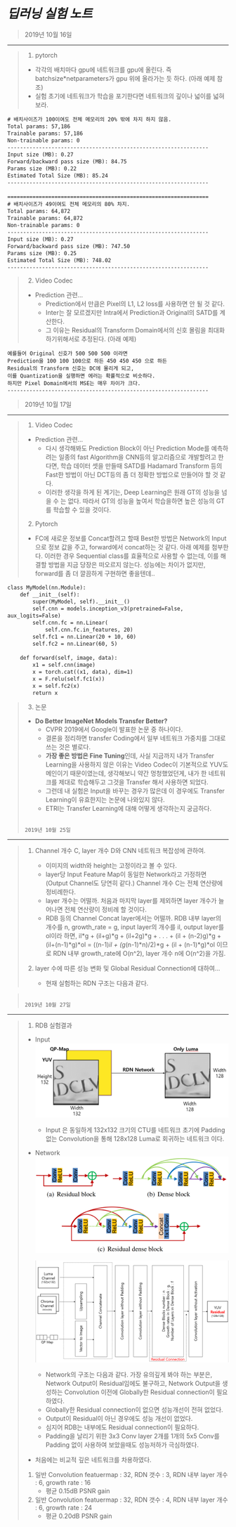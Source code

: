 *딥러닝 실험 노트*
=============
>
> 2019년 10월 16일
> 
- - -
> 1. pytorch
>   * 각각의 배치마다 gpu에 네트워크를 gpu에 올린다. 즉 batchsize*netparameters가 gpu 위에 올라가는 듯 하다. (아래 예제 참조)
>   * 실험 초기에 네트워크가 학습을 포기한다면 네트워크의 깊이나 넓이를 넓혀 보라.
>

```
# 배치사이즈가 100이여도 전체 메모리의 20% 밖에 차지 하지 않음.
Total params: 57,186
Trainable params: 57,186
Non-trainable params: 0
----------------------------------------------------------------
Input size (MB): 0.27
Forward/backward pass size (MB): 84.75
Params size (MB): 0.22
Estimated Total Size (MB): 85.24
----------------------------------------------------------------

================================================================
# 배치사이즈가 49이여도 전체 메모리의 80% 차지.
Total params: 64,872
Trainable params: 64,872
Non-trainable params: 0
----------------------------------------------------------------
Input size (MB): 0.27
Forward/backward pass size (MB): 747.50
Params size (MB): 0.25
Estimated Total Size (MB): 748.02
----------------------------------------------------------------
```
> 2. Video Codec
> * Prediction 관련...
>   * Prediction에서 만큼은 Pixel의 L1, L2 loss를 사용하면 안 될 것 같다.
>   * Inter는 잘 모르겠지만 Intra에서 Prediction과 Original의 SATD를 계산한다.
>   * 그 이유는 Residual의 Transform Domain에서의 신호 몰림을 최대화 하기위해서로 추정된다. (아래 예제)
```----------------------------------------------------------------
예를들어 Original 신호가 500 500 500 이라면 
Prediction을 100 100 100으로 하든 450 450 450 으로 하든 
Residual의 Transform 신호는 DC에 몰리게 되고, 
이를 Quantization을 실행하면 에러는 확률적으로 비슷하다.
하지만 Pixel Domain에서의 MSE는 매우 차이가 크다.
----------------------------------------------------------------
```
>
> 2019년 10월 17일
> 
- - -
> 1. Video Codec
>   * Prediction 관련...
>       * 다시 생각해봐도 Prediction Block이 아닌 Prediction Mode를 예측하려는 
>일종의 fast Algorithm을 CNN등의 알고리즘으로 개발할려고 한다면, 
>학습 데이터 셋을 만들때 SATD를 Hadamard Transform 등의 Fast한 방법이 아닌 DCT등의
>좀 더 정확한 방법으로 만들어야 할 것 같다. 
>       * 이러한 생각을 하게 된 계기는, Deep Learning은 원래 GT의 성능을 넘을 수 는 없다.
> 따라서 GT의 성능을 높여서 학습을하면 높은 성능의 GT를 학습할 수 있을 것이다.
>
>2. Pytorch
>   * FC에 새로운 정보를 Concat할려고 할때 Best한 방법은 Network의 Input으로 정보 값을 
>주고, forward에서 concat하는 것 같다. 아래 예제를 첨부한다. 이러한 경우 Sequential class를 효율적으로 사용할 수 없는데,
>이를 해결할 방법을 지금 당장은 떠오르지 않는다. 성능에는 차이가 없지만, forward를 좀 더 깔끔하게 구현하면 좋을텐데..
```angular2
class MyModel(nn.Module):
    def __init__(self):
        super(MyModel, self).__init__()
        self.cnn = models.inception_v3(pretrained=False, aux_logits=False)
        self.cnn.fc = nn.Linear(
            self.cnn.fc.in_features, 20)
        self.fc1 = nn.Linear(20 + 10, 60)
        self.fc2 = nn.Linear(60, 5)
        
    def forward(self, image, data):
        x1 = self.cnn(image)
        x = torch.cat((x1, data), dim=1)
        x = F.relu(self.fc1(x))
        x = self.fc2(x)
        return x
```
>3. 논문
>   * **Do Better ImageNet Models Transfer Better?**
>       * CVPR 2019에서 Google이 발표한 논문 중 하나이다.
>       * 결론을 정리하면 transfer Coding에서 일부 네트워크 가중치를 그대로 쓰는 것은 별로다.
>       * **가장 좋은 방법은 Fine Tuning**인데, 사실 지금까지 내가 Transfer Learning을 사용하지 않은 이유는 Video Codec이 기본적으로 YUV도메인이기 때문이였는데, 
>생각해보니 약간 멍청했었던게, 내가 한 네트워크를 제대로 학습해두고 그것을 Transfer 해서 사용하면 되었다.
>       * 그런데 내 실험은 Input을 바꾸는 경우가 많은데 이 경우에도 Transfer Learning이 유효한지는 논문에 나와있지 않다.
>       * ETRI는 Transfer Learning에 대해 어떻게 생각하는지 궁금하다.
>
>
>
>```
>
> 2019년 10월 25일
> 
- - -

> 1. Channel 개수 C, layer 개수 D와 CNN 네트워크 복잡성에 관하여.
>       * 이미지의 width와 height는 고정이라고 볼 수 있다.
>       * layer당 Input Feature Map이 동일한 Network라고 가정하면 (Output Channel도 당연히 같다.) Channel 개수 C는 전체 연산량에 정비례한다.
>       * layer 개수는 어떨까. 처음과 마지막 layer를 제외하면 layer 개수가 늘어나면 전체 연산량이 정비례 할 것이다.
>       * RDB 등의 Channel Concat layer에서는 어떨까. RDB 내부 layer의 개수를 n, growth_rate = g, input layer의 개수를 il, output layer를 ol이라 하면,
>         il*g + (il+g)*g + (il+2g)*g +  . . . + (il + (n-2)g)*g + (il+(n-1)*g)*ol = ((n-1)*il + (g*(n-1)*n)/2)*g + (il + (n-1)*g)*ol 이므로
>         RDN 내부 growth_rate에 O(n^2), layer 개수 n에 O(n^2)을 가짐.
>
>2. layer 수에 따른 성능 변화 및 Global Residual Connection에 대하여...
>
>       * 현재 실험하는 RDN 구조는 다음과 같다.
>

>```
>
> 2019년 10월 27일
> 
- - -

> 1. RDB 실험결과
>   * Input
>       ![RDN_img](./ImageForGit/RDN%20Network.PNG)
>       * Input 은 동일하게 132x132 크기의 CTU를 네트워크 초기에 Padding 없는
>Convolution을 통해 128x128 Luma로 회귀하는 네트워크 이다.
>
>   * Network
>       ![RDN_img](./ImageForGit/RDB.PNG)
>
>       ![RDN_img](./ImageForGit/RDN%20Network2.PNG)
>       * Network의 구조는 다음과 같다. 가장 유의깊게 봐야 하는 부분은, Network Output이 Residual임에도 불구하고, Network Output을 생성하는 Convolution 이전에 Globally한 Residual connection이 필요하였다.
>       * Globally한  Residual connection이 없으면 성능개선이 전혀 없었다.
>       * Output이 Residual이 아닌 경우에도 성능 개선이 없었다.       
>       * 심지어 RDB는 내부에도 Residual connection이 필요하다.
>       * Padding을 날리기 위한 3x3 Conv layer 2개를 1개의 5x5 Conv를 Padding 없이 사용하여 보았을때도 성능저하가 극심하였다.
>   * 처음에는 비교적 깊은 네트워크를 차용하였다.
>   1. 일반 Convolution featuermap : 32, RDN 갯수 : 3, RDN 내부 layer 개수 : 6, growth rate : 16
>       * 평균 0.15dB PSNR gain
>   2. 일반 Convolution featuermap : 32, RDN 갯수 : 4, RDN 내부 layer 개수 : 6, growth rate : 24
>       * 평균 0.20dB PSNR gain
>